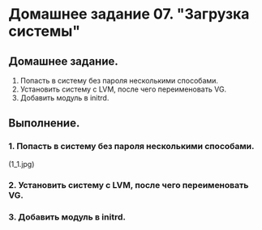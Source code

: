 # Домашнее задание 07. "Загрузка системы"

## Домашнее задание.

1. Попасть в систему без пароля несколькими способами.
2. Установить систему с LVM, после чего переименовать VG.
3. Добавить модуль в initrd.

## Выполнение.

### 1. Попасть в систему без пароля несколькими способами.

(1_1.jpg)


### 2. Установить систему с LVM, после чего переименовать VG.



### 3. Добавить модуль в initrd.
